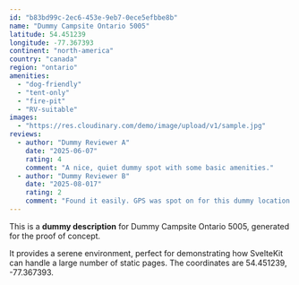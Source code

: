```yaml
---
id: "b83bd99c-2ec6-453e-9eb7-0ece5efbbe8b"
name: "Dummy Campsite Ontario 5005"
latitude: 54.451239
longitude: -77.367393
continent: "north-america"
country: "canada"
region: "ontario"
amenities:
  - "dog-friendly"
  - "tent-only"
  - "fire-pit"
  - "RV-suitable"
images:
  - "https://res.cloudinary.com/demo/image/upload/v1/sample.jpg"
reviews:
  - author: "Dummy Reviewer A"
    date: "2025-06-07"
    rating: 4
    comment: "A nice, quiet dummy spot with some basic amenities."
  - author: "Dummy Reviewer B"
    date: "2025-08-017"
    rating: 2
    comment: "Found it easily. GPS was spot on for this dummy location."
---
```


This is a **dummy description** for Dummy Campsite Ontario 5005, generated for the proof of concept.

It provides a serene environment, perfect for demonstrating how SvelteKit can handle a large number of static pages. The coordinates are 54.451239, -77.367393.
